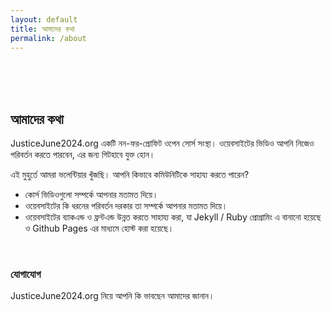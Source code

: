 ```yaml
---
layout: default
title: আমাদের কথা
permalink: /about
---
```


<br/><br/><br/>

## আমাদের কথা

JusticeJune2024.org একটি নন-ফর-প্রোফিট ওপেন সোর্স সংস্থা। ওয়েবসাইটের ভিডিও আপনি নিজেও পরিবর্তন করতে পারবেন, এর জন্য গিটহাবে যুক্ত হোন।


এই মুহুর্তে আমরা ভলেন্টিয়ার খুঁজছি। আপনি কিভাবে কমিউনিটিকে সাহায্য করতে পারেন?
- কোর্স ভিডিওগুলো সম্পর্কে আপনার মতামত দিয়ে।
- ওয়েবসাইটের কি ধরনের পরিবর্তন দরকার তা সম্পর্কে আপনার মতামত দিয়ে।
- ওয়েবসাইটের ব্যাকএন্ড ও ফ্রন্টএন্ড উন্নত করতে সাহায্য করা, যা Jekyll / Ruby প্রোগ্রামিং এ বানানো হয়েছে ও Github Pages এর মাধ্যমে হোস্ট করা হয়েছে।

<br/>

### যোগাযোগ
JusticeJune2024.org নিয়ে আপনি কি ভাবছেন আমাদের জানান।
